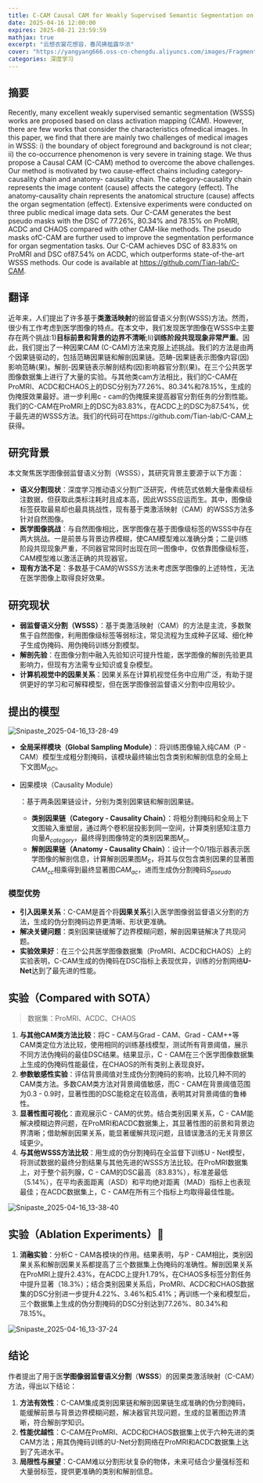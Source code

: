 ```yaml
---
title: C-CAM Causal CAM for Weakly Supervised Semantic Segmentation on Medical Image
date: 2025-04-16 12:00:00
expires: 2025-08-21 23:59:59
mathjax: true
excerpt: "云想衣裳花想容，春风拂槛露华浓"
cover: "https://yangyang666.oss-cn-chengdu.aliyuncs.com/images/Fragment_7_4k_a51f7.jpg"
categories: 深度学习
---
```


## 摘要

Recently, many excellent weakly supervised semantic segmentation (WSSS) works are proposed based on class activation mapping (CAM). However, there are few works that consider the characteristics ofmedical images. In this paper, we find that there are mainly two challenges of medical images in WSSS: i) the boundary of object foreground and background is not clear; ii) the co-occurrence phenomenon is very severe in training stage. We thus propose a Causal CAM (C-CAM) method to overcome the above challenges. Our method is motivated by two cause-effect chains including category-causality chain and anatomy-
causality chain. The category-causality chain represents the image content (cause) affects the category (effect). The anatomy-causality chain represents the anatomical structure (cause) affects the organ segmentation (effect). Extensive experiments were conducted on three public medical image data sets. Our C-CAM generates the best pseudo masks with the DSC of 77.26%, 80.34% and 78.15% on ProMRI, ACDC and CHAOS compared with other CAM-like methods. The pseudo masks ofC-CAM are further used to improve the segmentation performance for organ segmentation tasks. Our C-CAM achieves DSC of 83.83% on
ProMRI and DSC of87.54% on ACDC, which outperforms state-of-the-art WSSS methods. Our code is available at https://github.com/Tian-lab/C-CAM.

## 翻译

近年来，人们提出了许多基于**类激活映射**的弱监督语义分割(WSSS)方法。然而，很少有工作考虑到医学图像的特点。在本文中，我们发现医学图像在WSSS中主要存在两个挑战:1)**目标前景和背景的边界不清晰**;Ii)**训练阶段共现现象非常严重**。因此，我们提出了一种因果CAM (C-CAM)方法来克服上述挑战。我们的方法是由两个因果链驱动的，包括范畴因果链和解剖因果链。范畴-因果链表示图像内容(因)影响范畴(果)。解剖-因果链表示解剖结构(因)影响器官分割(果)。在三个公共医学图像数据集上进行了大量的实验。与其他类cam方法相比，我们的C-CAM在ProMRI、ACDC和CHAOS上的DSC分别为77.26%、80.34%和78.15%，生成的伪掩膜效果最好。进一步利用c - cam的伪掩膜来提高器官分割任务的分割性能。我们的C-CAM在ProMRI上的DSC为83.83%，在ACDC上的DSC为87.54%，优于最先进的WSSS方法。我们的代码可在https://github.com/Tian-lab/C-CAM上获得。

## 研究背景

本文聚焦医学图像弱监督语义分割（WSSS），其研究背景主要源于以下方面：

- **语义分割现状**：深度学习推动语义分割广泛研究，传统范式依赖大量像素级标注数据，但获取此类标注耗时且成本高，因此WSSS应运而生。其中，图像级标签获取最易却也最具挑战性，现有基于类激活映射（CAM）的WSSS方法多针对自然图像。
- **医学图像挑战**：与自然图像相比，医学图像在基于图像级标签的WSSS中存在两大挑战。一是前景与背景边界模糊，使CAM模型难以准确分类；二是训练阶段共现现象严重，不同器官常同时出现在同一图像中，仅依靠图像级标签，CAM模型难以激活正确的共现器官。
- **现有方法不足**：多数基于CAM的WSSS方法未考虑医学图像的上述特性，无法在医学图像上取得良好效果。

## 研究现状



- **弱监督语义分割（WSSS）**：基于类激活映射（CAM）的方法是主流，多数聚焦于自然图像，利用图像级标签等弱标注，常见流程为生成种子区域、细化种子生成伪掩码、用伪掩码训练分割模型。
- **解剖先验**：在图像分割中融入先验知识可提升性能，医学图像的解剖先验更具影响力，但现有方法需专业知识或复杂模型。
- **计算机视觉中的因果关系**：因果关系在计算机视觉任务中应用广泛，有助于提供更好的学习和可解释模型，但在医学图像弱监督语义分割中应用较少。



## 提出的模型

![Snipaste_2025-04-16_13-28-49](https://yangyang666.oss-cn-chengdu.aliyuncs.com/images/Snipaste_2025-04-16_13-28-49.png)

- **全局采样模块（Global Sampling Module）**：将训练图像输入纯CAM（P - CAM）模型生成粗分割掩码，该模块最终输出包含类别和解剖信息的全局上下文图$M_{GC}$。

- 因果模块（Causality Module）

  ：基于两条因果链设计，分别为类别因果链和解剖因果链。

  - **类别因果链（Category - Causality Chain）**：将粗分割掩码和全局上下文图输入重塑层，通过两个卷积层投影到同一空间，计算类别感知注意力向量$A_{category}$，最终得到图像特定的类别因果图$M_{c}$。
  - **解剖因果链（Anatomy - Causality Chain）**：设计一个0/1指示器表示医学图像的解剖信息，计算解剖因果图$M_{S}$，将其与仅包含类别因果的显著图$CAM_{cc}$相乘得到最终显著图$CAM_{ac}$，进而生成伪分割掩码$S_{pseudo}$



### 模型优势

- **引入因果关系**：C-CAM是首个将**因果关系**引入医学图像弱监督语义分割的方法，生成的伪分割掩码边界更清晰、形状更准确。
- **解决关键问题**：类别因果链缓解了边界模糊问题，解剖因果链解决了共现问题。
- **实验效果好**：在三个公共医学图像数据集（ProMRI、ACDC和CHAOS）上的实验表明，C-CAM生成的伪掩码在DSC指标上表现优异，训练的分割网络**U-Net**达到了最先进的性能。

## 实验（Compared with SOTA）

> 数据集：ProMRI、ACDC、CHAOS



1. **与其他CAM类方法比较**：将C - CAM与Grad - CAM、Grad - CAM++等CAM类定位方法比较，使用相同的训练基线模型，测试所有背景阈值，展示不同方法伪掩码的最佳DSC结果。结果显示，C - CAM在三个医学图像数据集上生成的伪掩码性能最佳，在CHAOS的所有类别上表现良好。
2. **参数敏感性实验**：评估背景阈值对生成伪分割掩码的影响，比较几种不同的CAM类方法。多数CAM类方法对背景阈值敏感，而C - CAM在背景阈值范围为0.3 - 0.9时，显著性图的DSC能稳定在较高值，表明其对背景阈值的鲁棒性。
3. **显著性图可视化**：直观展示C - CAM的优势。结合类别因果关系，C - CAM能解决模糊边界问题，在ProMRI和ACDC数据集上，其显著性图的前景和背景边界清晰；借助解剖因果关系，能显著缓解共现问题，且错误激活的无关背景区域更少。
4. **与其他WSSS方法比较**：用生成的伪分割掩码在全监督下训练U - Net模型，将测试数据的最终分割结果与其他先进的WSSS方法比较。在ProMRI数据集上，对于整个前列腺，C - CAM的DSC最高（83.83%），标准差最低（5.14%），在平均表面距离（ASD）和平均绝对距离（MAD）指标上也表现最佳；在ACDC数据集上，C - CAM在所有三个指标上均取得最佳性能。



![Snipaste_2025-04-16_13-38-40](https://yangyang666.oss-cn-chengdu.aliyuncs.com/images/Snipaste_2025-04-16_13-38-40.png)



## 实验（Ablation Experiments）:1st_place_medal:

1. **消融实验**：分析C - CAM各模块的作用。结果表明，与P - CAM相比，类别因果关系和解剖因果关系都提高了三个数据集上伪掩码的准确性。解剖因果关系在ProMRI上提升2.43%，在ACDC上提升1.79%，在CHAOS多标签分割任务中提升显著（18.3%）；结合类别因果关系后，ProMRI、ACDC和CHAOS数据集的DSC分别进一步提升4.22%、3.46%和5.41%；再训练一个亲和模型后，三个数据集上生成的伪分割掩码的DSC分别达到77.26%、80.34%和78.15%。



![Snipaste_2025-04-16_13-37-24](https://yangyang666.oss-cn-chengdu.aliyuncs.com/images/Snipaste_2025-04-16_13-37-24.png)

## 结论

作者提出了用于医**学图像弱监督语义分割**（**WSSS**）的因果类激活映射（C-CAM）方法，得出以下结论：
1. **方法有效性**：C-CAM集成类别因果链和解剖因果链生成准确的伪分割掩码，能缓解前景与背景边界模糊问题，解决器官共现问题，生成的显著图边界清晰，符合解剖学知识。 
2. **性能优越性**：C-CAM在ProMRI、ACDC和CHAOS数据集上优于六种先进的类CAM方法；用其伪掩码训练的U-Net分割网络在ProMRI和ACDC数据集上达到了先进水平。 
3. **局限性与展望**：C-CAM难以分割形状复杂的物体，未来可结合少量强标签和大量弱标签，提供更准确的类别和解剖信息。 



